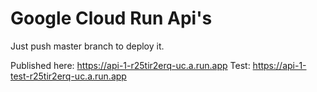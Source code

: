 # Google Cloud Run Api's

Just push master branch to deploy it.

Published here: https://api-1-r25tir2erq-uc.a.run.app
Test: https://api-1-test-r25tir2erq-uc.a.run.app
